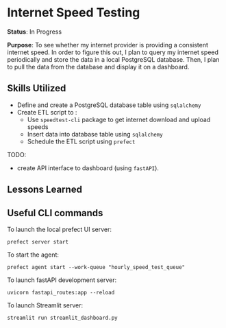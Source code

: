# Internet Speed Testing

**Status**: In Progress

**Purpose**: To see whether my internet provider is providing a consistent internet speed.
In order to figure this out, I plan to query my internet speed periodically and store the data in a local PostgreSQL database.
Then, I plan to pull the data from the database and display it on a dashboard.


## Skills Utilized
- Define and create a PostgreSQL database table using `sqlalchemy`
- Create ETL script to :
    - Use `speedtest-cli` package to get internet download and upload speeds
    - Insert data into database table using `sqlalchemy`
    - Schedule the ETL script using `prefect`
    
TODO:
- create API interface to dashboard (using `fastAPI`).

## Lessons Learned




## Useful CLI commands

To launch the local prefect UI server:
```
prefect server start
```

To start the agent:
```
prefect agent start --work-queue "hourly_speed_test_queue"
```

To launch fastAPI development server:
```
uvicorn fastapi_routes:app --reload
```

To launch Streamlit server:
```
streamlit run streamlit_dashboard.py
```